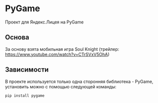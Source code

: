 # PyGame
Проект для Яндекс.Лицея на PyGame

## Основа
За основу взята мобильная игра Soul Knight
(трейлер: https://www.youtube.com/watch?v=CTrSVxV5OhA)

## Зависимости

В проекте используется только одна сторонняя библиотека - PyGame, установить можно с помощью следующей команды:
```
pip install pygame
```
